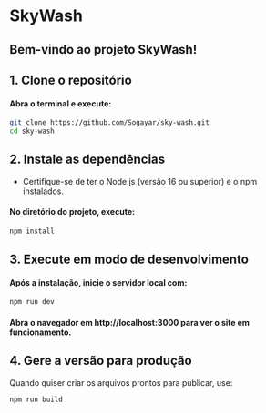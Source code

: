 # SkyWash

Bem-vindo ao projeto **SkyWash**! 
---

## 1. Clone o repositório

#### Abra o terminal e execute:

```bash
git clone https://github.com/Sogayar/sky-wash.git
cd sky-wash
```

## 2. Instale as dependências
 - Certifique-se de ter o Node.js (versão 16 ou superior) e o npm instalados.
#### No diretório do projeto, execute:

``` bash
npm install
```
## 3. Execute em modo de desenvolvimento
#### Após a instalação, inicie o servidor local com:

``` bash
npm run dev
```

#### Abra o navegador em http://localhost:3000 para ver o site em funcionamento.

## 4. Gere a versão para produção
Quando quiser criar os arquivos prontos para publicar, use:

```bash
npm run build
```

